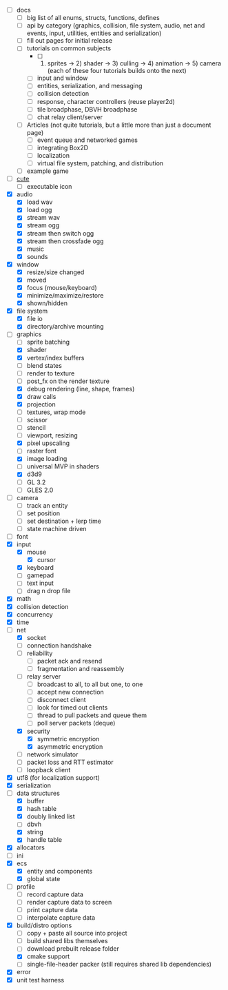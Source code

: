 
* [ ] docs
	* [ ] big list of all enums, structs, functions, defines
	* [ ] api by category (graphics, collision, file system, audio, net and events, input, utilities, entities and serialization)
	* [ ] fill out pages for initial release
	* [ ] tutorials on common subjects
		* [ ] 1) sprites -> 2) shader -> 3) culling -> 4) animation -> 5) camera (each of these four tutorials builds onto the next)
		* [ ] input and window
		* [ ] entities, serialization, and messaging
		* [ ] collision detection
		* [ ] response, character controllers (reuse player2d)
		* [ ] tile broadphase, DBVH broadphase
		* [ ] chat relay client/server
	* [ ] Articles (not quite tutorials, but a little more than just a document page)
		* [ ] event queue and networked games
		* [ ] integrating Box2D
		* [ ] localization
		* [ ] virtual file system, patching, and distribution
	* [ ] example game
* [ ] [cute](https://github.com/RandyGaul/cute_framework/blob/master/doc/cute_t.md)
	* [ ] executable icon
* [x] audio
	* [x] load wav
	* [x] load ogg
	* [x] stream wav
	* [x] stream ogg
	* [x] stream then switch ogg
	* [x] stream then crossfade ogg
	* [x] music
	* [x] sounds
* [x] window
	* [x] resize/size changed
	* [x] moved
	* [x] focus (mouse/keyboard)
	* [x] minimize/maximize/restore
	* [x] shown/hidden
* [x] file system
	* [x] file io
	* [x] directory/archive mounting
* [ ] graphics
	* [ ] sprite batching
	* [x] shader
	* [x] vertex/index buffers
	* [ ] blend states
	* [ ] render to texture
	* [ ] post_fx on the render texture
	* [x] debug rendering (line, shape, frames)
	* [x] draw calls
	* [x] projection
	* [ ] textures, wrap mode
	* [ ] scissor
	* [ ] stencil
	* [ ] viewport, resizing
	* [x] pixel upscaling
	* [ ] raster font
	* [x] image loading
	* [ ] universal MVP in shaders
	* [x] d3d9
	* [ ] GL 3.2
	* [ ] GLES 2.0
* [ ] camera
	* [ ] track an entity
	* [ ] set position
	* [ ] set destination + lerp time
	* [ ] state machine driven
* [ ] font
* [x] input
	* [x] mouse
		* [x] cursor
	* [x] keyboard
	* [ ] gamepad
	* [ ] text input
	* [ ] drag n drop file
* [x] math
* [x] collision detection
* [x] concurrency
* [x] time
* [ ] net
	* [x] socket
	* [ ] connection handshake
	* [ ] reliability
		* [ ] packet ack and resend
		* [ ] fragmentation and reassembly
	* [ ] relay server
		* [ ] broadcast to all, to all but one, to one
		* [ ] accept new connection
		* [ ] disconnect client
		* [ ] look for timed out clients
		* [ ] thread to pull packets and queue them
		* [ ] poll server packets (deque)
	* [x] security
		* [x] symmetric encryption
		* [x] asymmetric encryption
	* [ ] network simulator
	* [ ] packet loss and RTT estimator
	* [ ] loopback client
* [x] utf8 (for localization support)
* [x] serialization
* [ ] data structures
	* [x] buffer
	* [x] hash table
	* [x] doubly linked list
	* [ ] dbvh
	* [x] string
	* [x] handle table
* [x] allocators
* [ ] ini
* [x] ecs
	* [x] entity and components
	* [x] global state
* [ ] profile
	* [ ] record capture data
	* [ ] render capture data to screen
	* [ ] print capture data
	* [ ] interpolate capture data
* [x] build/distro options
	* [ ] copy + paste all source into project
	* [ ] build shared libs themselves
	* [ ] download prebuilt release folder
	* [x] cmake support
	* [ ] single-file-header packer (still requires shared lib dependencies)
* [x] error
* [x] unit test harness
